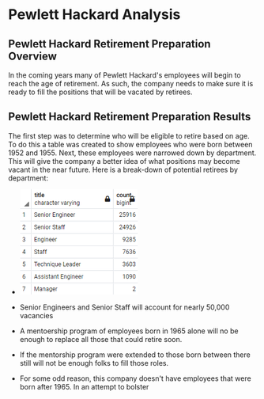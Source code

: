 # Pewlett Hackard Analysis
## Pewlett Hackard Retirement Preparation Overview
In the coming years many of Pewlett Hackard's employees will begin to reach the age of retirement. As such, the company needs to make sure it is ready to fill the positions that will be vacated by retirees. 
## Pewlett Hackard Retirement Preparation Results
The first step was to determine who will be eligible to retire based on age. To do this a table was created to show employees who were born between 1952 and 1955. Next, these employees were narrowed down by department. This will give the company a better idea of what positions may become vacant in the near future. Here is a break-down of potential retirees by department:

* ![](https://github.com/ryanstaudhammer/Pewlett_Hackard_Analysis/blob/main/Resources/Retirees_by_Dept.png)

* Senior Engineers and Senior Staff will account for nearly 50,000 vacancies
* A mentoership program of employees born in 1965 alone will no be enough to replace all those that could retire soon.
* If the mentorship program were extended to those born between  there still will not be enough folks to fill those roles.
* For some odd reason, this company doesn't have employees that were born after 1965.
In an attempt to bolster 
